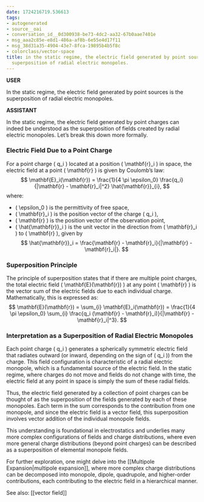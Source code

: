 ```yaml
---
date: 1724216719.536613
tags:
- autogenerated
- source__oai
- conversation_id__0d300938-be73-4dc2-aa32-67b0aae7401e
- msg_aaa2c85e-e8d1-486a-af8b-6e55e4d17f11
- msg_38d31a35-4904-43e7-8fca-19895b4b5f8c
- colorclass/vector-space
title: in the static regime, the electric field generated by point sources is the
  superposition of radial electric monopoles.
---
```


**USER**

In the static regime, the electric field generated by point sources is the superposition of radial electric monopoles.


**ASSISTANT**

In the static regime, the electric field generated by point charges can indeed be understood as the superposition of fields created by radial electric monopoles. Let’s break this down more formally.

### Electric Field Due to a Point Charge

For a point charge \( q_i \) located at a position \( \mathbf{r}_i \) in space, the electric field at a point \( \mathbf{r} \) is given by Coulomb’s law:
$$
\mathbf{E}_i(\mathbf{r}) = \frac{1}{4 \pi \epsilon_0} \frac{q_i}{|\mathbf{r} - \mathbf{r}_i|^2} \hat{\mathbf{r}}_{i},
$$
where:
- \( \epsilon_0 \) is the permittivity of free space,
- \( \mathbf{r}_i \) is the position vector of the charge \( q_i \),
- \( \mathbf{r} \) is the position vector of the observation point,
- \( \hat{\mathbf{r}}_i \) is the unit vector in the direction from \( \mathbf{r}_i \) to \( \mathbf{r} \), given by
  $$
  \hat{\mathbf{r}}_i = \frac{\mathbf{r} - \mathbf{r}_i}{|\mathbf{r} - \mathbf{r}_i|}.
  $$

### Superposition Principle

The principle of superposition states that if there are multiple point charges, the total electric field \( \mathbf{E}(\mathbf{r}) \) at any point \( \mathbf{r} \) is the vector sum of the electric fields due to each individual charge. Mathematically, this is expressed as:
$$
\mathbf{E}(\mathbf{r}) = \sum_{i} \mathbf{E}_i(\mathbf{r}) = \frac{1}{4 \pi \epsilon_0} \sum_{i} \frac{q_i (\mathbf{r} - \mathbf{r}_i)}{|\mathbf{r} - \mathbf{r}_i|^3}.
$$

### Interpretation as a Superposition of Radial Electric Monopoles

Each point charge \( q_i \) generates a spherically symmetric electric field that radiates outward (or inward, depending on the sign of \( q_i \)) from the charge. This field configuration is characteristic of a radial electric monopole, which is a fundamental source of the electric field. In the static regime, where charges do not move and fields do not change with time, the electric field at any point in space is simply the sum of these radial fields.

Thus, the electric field generated by a collection of point charges can be thought of as the superposition of the fields generated by each of these monopoles. Each term in the sum corresponds to the contribution from one monopole, and since the electric field is a vector field, this superposition involves vector addition of the individual monopole fields.

This understanding is foundational in electrostatics and underlies many more complex configurations of fields and charge distributions, where even more general charge distributions (beyond point charges) can be described as a superposition of elemental monopole fields.

For further exploration, one might delve into the [[Multipole Expansion|multipole expansion]], where more complex charge distributions can be decomposed into monopole, dipole, quadrupole, and higher-order contributions, each contributing to the electric field in a hierarchical manner.

See also: [[vector field]]